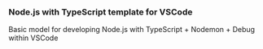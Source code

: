 ### Node.js with TypeScript template for VSCode
Basic model for developing Node.js with TypeScript + Nodemon + Debug within VSCode
